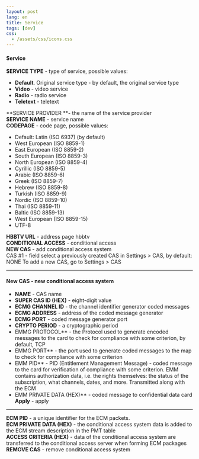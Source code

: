 ```yaml
---
layout: post
lang: en
title: Service
tags: [dev]
css:
  - /assets/css/icons.css
---
```


#### Service

<!-- more -->

**SERVICE TYPE** - type of service, possible values:  
 - **Default**. Original service type - by default, the original service type  
 - **Video** - video service  
 - **Radio** - radio service  
 - **Teletext** - teletext  

**SERVICE PROVIDER **- the name of the service provider  
**SERVICE NAME** - service name  
**CODEPAGE** - code page, possible values:  
- Default: Latin (ISO 6937) (by default)
- West European (ISO 8859-1)
- East European (ISO 8859-2)
- South European (ISO 8859-3)
- North European (ISO 8859-4)
- Cyrillic (ISO 8859-5)
- Arabic (ISO 8859-6)
- Greek (ISO 8859-7)
- Hebrew (ISO 8859-8)
- Turkish (ISO 8859-9)
- Nordic (ISO 8859-10)
- Thai (ISO 8859-11)
- Baltic (ISO 8859-13)
- West European (ISO 8859-15)
- UTF-8

**HBBTV URL** - address page hbbtv  
**CONDITIONAL ACCESS** - conditional access  
**NEW CAS** - add conditional access system  
CAS #1 - field select a previously created CAS in Settings > CAS, by default: NONE
To add a new CAS, go to Settings > CAS  

---

#### New CAS - new conditional access system  
 - **NAME** - CAS name  
 - **SUPER CAS ID (HEX)** - eight-digit value  
 - **ECMG CHANNEL ID** - the channel identifier generator coded messages  
 - **ECMG ADDRESS** - address of the coded message generator  
 - **ECMG PORT** - coded message generator port  
 - **CRYPTO PERIOD** - a cryptographic period  
 - EMMG PROTOCOL** - the Protocol used to generate encoded messages to the card to check for compliance with some   criterion, by default, TCP  
 - EMMG PORT** - the port used to generate coded messages to the map to check for compliance with some criterion  
 - EMM PID** - PID (Entitlement Management Message) - coded message to the card for verification of compliance with some criterion. EMM contains authorization data, i.e. the rights themselves: the status of the subscription, what channels, dates, and more. Transmitted along with the ECM  
 - EMM PRIVATE DATA (HEX)** - coded message to confidential data card  
**Apply** - apply  

---

**ECM PID** - a unique identifier for the ECM packets.    
**ECM PRIVATE DATA (HEX)** - the conditional access system data is added to the ECM stream description in the PMT table  
**ACCESS CRITERIA (HEX)** - data of the conditional access system are transferred to the conditional access server when forming ECM packages  
**REMOVE CAS** - remove conditional access system  
